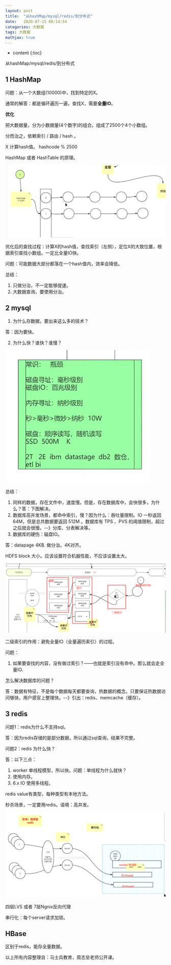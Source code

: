 ```yaml
---
layout: post
title:  "从hashMap/mysql/redis/到分布式"
date:   2020-07-15 08:14:54
categories: 大数据
tags: 大数据
mathjax: true
---
```


* content
{:toc}

从hashMap/mysql/redis/到分布式




## 1 HashMap 

问题：从一个大数组(10000)中，找到特定的X。

通常的解答：都是循环遍历一遍，查找X，需要**全量IO**。

**优化**

把大数据量，分为小数据量(4个数字)的组合。组成了2500个4个小数组。

分而治之，依赖索引 / 路由 / hash 。

X 计算hash值。 hashcode % 2500

HashMap 或者 HashTable 的原理。

![image](/images/data-1.png)

优化后的查找过程：计算X的hash值，查找索引（左侧），定位X的大致位置，根据索引查找小数组。一定比全量IO快。

问题：可能数据大部分都落在一个hash值内，效率会降低。

总结：

1. 只做分治，不一定能够提速。
2. 大数据查询，要使用分治。


## 2 mysql

1. 为什么存数据，要出来这么多的技术？

答：因为要快。

2. 为什么快？谁快？谁慢？

![image](/images/data-2.png)

总结：

1. 同样的数据，存在文件中，速度慢。但是，存在数据库中，会快很多，为什么？答：下图解决。
2. 数据库高并发场景，都命中索引，慢？因为什么：吞吐量限制。IO 一秒返回64M，但是总共数据要返回 512M 。数据库有 TPS 、PVS 的阈值限制，超过之后就会很慢。--》分库、分表解决等。
3. 数据库的硬伤：磁盘IO。

答：datapage 4KB. 做分治。4K对齐。

HDFS block 大小。应该设置符合机器性能，不应该设置太大。

![image](/images/data-3.png)

二级索引的作用：避免全量IO（全量遍历索引）的过程。

问题：

1. 如果要查找的内容，没有做过索引？——也就是索引没有命中。那么就会走全量IO.

怎么解决数据库的问题？

答：数据有特征，不是每个数据每天都要查询，热数据的概念。只要保证热数据访问够快，用户感官上整理快。--》引出：redis、memcache（缓存）。


## 3 redis

问题1：redis为什么不支持sql。

答：因为redis存储的是部分数据，所以通过sql查询，结果不完整。


问题2：redis 为什么快？

答：以下三点：

1. worker 单线程模型，所以快。问题：单线程为什么就快？
2. 使用内存。
3. 6.x IO 使用多线程。

redis value有类型，每种类型有本地方法。

秒杀场景，一定要用redis。语境：高并发。

![image](/images/data-4.png)

四层LVS 或者 7层Ngnix反向代理

串行化：每个server请求加锁。

## HBase

区别于redis，能存全量数据。

以上所有内容整理自：马士兵教育，周志垒老师公开课。